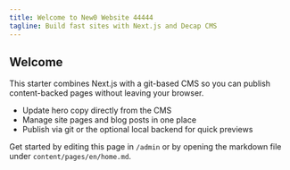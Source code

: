 ```yaml
---
title: Welcome to New0 Website 44444
tagline: Build fast sites with Next.js and Decap CMS
---
```


## Welcome

This starter combines Next.js with a git-based CMS so you can publish content-backed pages without leaving your browser.

- Update hero copy directly from the CMS
- Manage site pages and blog posts in one place
- Publish via git or the optional local backend for quick previews

Get started by editing this page in `/admin` or by opening the markdown file under `content/pages/en/home.md`.
